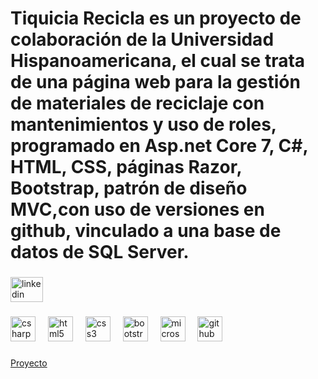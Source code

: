 <h1 align="left">Tiquicia Recicla es un proyecto de colaboración de la Universidad Hispanoamericana, el cual se trata de una página web para la gestión de materiales de reciclaje con mantenimientos y uso de roles, programado en Asp.net Core 7, C#, HTML, CSS, páginas Razor, Bootstrap, patrón de diseño MVC,con uso de versiones en github, vinculado a una base de datos de SQL Server.</h1>

###
<div align="left">
  <a href="http://www.linkedin.com/in/bryansalcedo24" target="_blank">
    <img src="https://raw.githubusercontent.com/maurodesouza/profile-readme-generator/master/src/assets/icons/social/linkedin/default.svg" width="52" height="40" alt="linkedin logo"  />
  </a>
</div>

###

<div align="left">
  <img src="https://cdn.jsdelivr.net/gh/devicons/devicon/icons/csharp/csharp-original.svg" height="40" alt="csharp logo"  />
  <img width="12" />
  <img src="https://cdn.jsdelivr.net/gh/devicons/devicon/icons/html5/html5-original.svg" height="40" alt="html5 logo"  />
  <img width="12" />
  <img src="https://cdn.jsdelivr.net/gh/devicons/devicon/icons/css3/css3-original.svg" height="40" alt="css3 logo"  />
  <img width="12" />
  <img src="https://cdn.jsdelivr.net/gh/devicons/devicon/icons/bootstrap/bootstrap-original.svg" height="40" alt="bootstrap logo"  />
  <img width="12" />
  <img src="https://cdn.jsdelivr.net/gh/devicons/devicon/icons/microsoftsqlserver/microsoftsqlserver-plain.svg" height="40" alt="microsoftsqlserver logo"  />
  <img width="12" />
  <img src="https://cdn.jsdelivr.net/gh/devicons/devicon/icons/github/github-original.svg" height="40" alt="github logo"  />
</div>

###
<div align="left">
<a href="[http://www.linkedin.com/in/bryansalcedo24](https://github.com/BrySP24/RepositorioProyectoTiquiciaRecicla" target="_blank">
<p> Proyecto </p>
  </a>
</div>



